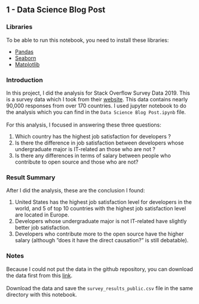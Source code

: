 ## 1 - Data Science Blog Post


### Libraries
To be able to run this notebook, you need to install these libraries:
- [Pandas](https://github.com/pandas-dev/pandas)
- [Seaborn](https://github.com/mwaskom/seaborn)
- [Matplotlib](https://github.com/matplotlib/matplotlib)

### Introduction
In this project, I did the analysis for Stack Overflow Survey Data 2019. This is a survey data which I took from their [website](https://insights.stackoverflow.com/survey). This data contains nearly 90,000 responses from over 170 countries. I used jupyter notebook to do the analysis which you can find in the `Data Science Blog Post.ipynb` file.
<br>
<br>
For this analysis, I focused in answering these three questions:
1. Which country has the highest job satisfaction for developers ?
2. Is there the difference in job satisfaction between developers whose undergraduate major is IT-related an those who are not ?
3. Is there any differences in terms of salary between people who contribute to open source and those who are not?

### Result Summary
After I did the analysis, these are the conclusion I found:
1. United States has the highest job satisfaction level for developers in the world, and 5 of top 10 countries with the highest job satisfaction level are located in Europe.
2. Developers whose undergraduate major is not IT-related have slightly better job satisfaction.
3. Developers who contribute more to the open source have the higher salary (although ”does it have the direct causation?” is still debatable).

### Notes
Because I could not put the data in the github repository, you can download the data first from this [link](https://drive.google.com/file/d/1QOmVDpd8hcVYqqUXDXf68UMDWQZP0wQV/view). <br> <br>
Download the data and save the `survey_results_public.csv` file in the same directory with this notebook.
